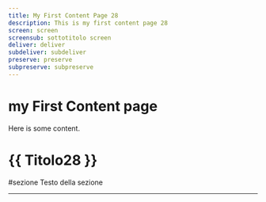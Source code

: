 ```yaml
---
title: My First Content Page 28
description: This is my first content page 28
screen: screen
screensub: sottotitolo screen
deliver: deliver
subdeliver: subdeliver
preserve: preserve
subpreserve: subpreserve
---
```


# my First Content page

Here is some content.

# {{ Titolo28 }}

\#sezione
Testo della sezione

---
